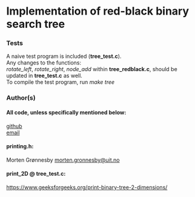 # Implementation of red-black binary search tree

### Tests
A naive test program is included (**tree_test.c**).  
Any changes to the functions:  
*rotate_left*, *rotate_right*, *node_add* within **tree_redblack.c**, should be updated in **tree_test.c** as well.  
To compile the test program, run *make tree*  

### Author(s)
#### All code, unless specifically mentioned below:
[github](https://github.com/od-b)  
[email](od.bjerke@gmail.com)  

#### printing.h:
Morten Grønnesby <morten.gronnesby@uit.no>  

#### print_2D @ tree_test.c:
<https://www.geeksforgeeks.org/print-binary-tree-2-dimensions/>  
